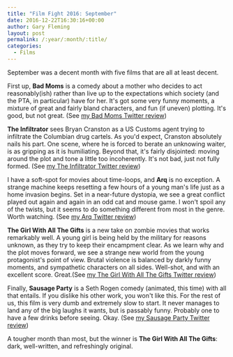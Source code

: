 ```yaml
---
title: "Film Fight 2016: September"
date: 2016-12-22T16:30:16+00:00
author: Gary Fleming
layout: post
permalink: /:year/:month/:title/
categories:
  - Films
---
```


September was a decent month with five films that are all at least decent.

First up, **Bad Moms** is a comedy about a mother who decides to act reasonably(ish) rather than live up to the expectations which society (and the PTA, in particular) have for her. It's got some very funny moments, a mixture of great and fairly bland characters, and fun (if uneven) plotting. It's good, but not great. (See [my Bad Moms Twitter review](https://twitter.com/garyfleming/status/775413654284079104))

**The Infiltrator** sees Bryan Cranston as a US Customs agent trying to infiltrate the Columbian drug cartels. As you'd expect, Cranston absolutely nails his part. One scene, where he is forced to berate an unknowing waiter, is as gripping as it is humiliating. Beyond that, it's fairly disjointed: moving around the plot and tone a little too incoherently. It's not bad, just not fully formed. (See [my The Infiltrator Twitter review](https://twitter.com/garyfleming/status/777473114007568384))

I have a soft-spot for movies about time-loops, and **Arq** is no exception. A strange machine keeps resetting a few hours of a young man's life just as a home invasion begins. Set in a near-future dystopia, we see a great conflict played out again and again in an odd cat and mouse game. I won't spoil any of the twists, but it seems to do something different from most in the genre. Worth watching. (See [my Arq Twitter review](https://twitter.com/garyfleming/status/777473369633619968))

**The Girl With All The Gifts** is a new take on zombie movies that works remarkably well. A young girl is being held by the military for reasons unknown, as they try to keep their encampment clear. As we learn why and the plot moves forward, we see a strange new world from the young protagonist's point of view. Brutal violence is balanced by darkly funny moments, and sympathetic characters on all sides. Well-shot, and with an excellent score. Great.(See [my The Girl With All The Gifts Twitter review](https://twitter.com/garyfleming/status/780502414696808448))

Finally, **Sausage Party** is a Seth Rogen comedy (animated, this time) with all that entails. If you dislike his other work, you won't like this. For the rest of us, this film is very dumb and extremely slow to start. It never manages to land any of the big laughs it wants, but is passably funny. Probably one to have a few drinks before seeing. Okay. (See [my Sausage Party Twitter review](https://twitter.com/garyfleming/status/781534641522114562))

A tougher month than most, but the winner is **The Girl With All The Gifts**: dark, well-written, and refreshingly original.